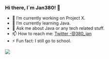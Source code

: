 ### Hi there, I´m Jan380! 👋

- 🔭 I’m currently working on Project X.
- 🌱 I’m currently learning Java.
- 💬 Ask me about Java or any tech related stuff.
- 📫 How to reach me: [Twitter -@380_jan](https://twitter.com/380_jan)
- ⚡ Fun fact: I still go to school.

<img src="https://github-readme-stats.vercel.app/api?username=jan380&&show_icons=true&title_color=ffffff&icon_color=bb2acf&text_color=daf7dc&bg_color=151515">
